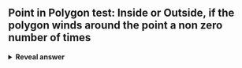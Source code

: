 ## Point in Polygon test: Inside or Outside, if the polygon winds around the point a non zero number of times
<details>
<summary><b>Reveal answer</b></summary>
Inside
</details>
